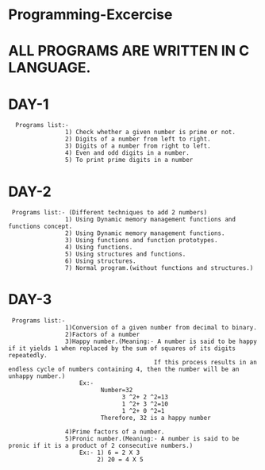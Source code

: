 # Programming-Excercise

# ALL PROGRAMS ARE WRITTEN IN C LANGUAGE.

# DAY-1
      Programs list:- 
                    1) Check whether a given number is prime or not.
                    2) Digits of a number from left to right.
                    3) Digits of a number from right to left.
                    4) Even and odd digits in a number.
                    5) To print prime digits in a number
# DAY-2
     Programs list:- (Different techniques to add 2 numbers)
                    1) Using Dynamic memory management functions and functions concept.
                    2) Using Dynamic memory management functions.
                    3) Using functions and function prototypes.
                    4) Using functions.
                    5) Using structures and functions.
                    6) Using structures.
                    7) Normal program.(without functions and structures.)
# DAY-3
     Programs list:-
                    1)Conversion of a given number from decimal to binary.
                    2)Factors of a number
                    3)Happy number.(Meaning:- A number is said to be happy if it yields 1 when replaced by the sum of squares of its digits repeatedly.
                                             If this process results in an endless cycle of numbers containing 4, then the number will be an unhappy number.) 
                        Ex:-
                              Number=32
                                    3 ^2+ 2 ^2=13
                                    1 ^2+ 3 ^2=10
                                    1 ^2+ 0 ^2=1
                              Therefore, 32 is a happy number
                    
                    4)Prime factors of a number.
                    5)Pronic number.(Meaning:- A number is said to be pronic if it is a product of 2 consecutive numbers.)
                        Ex:- 1) 6 = 2 X 3
                             2) 20 = 4 X 5
     
